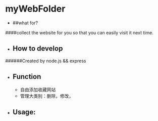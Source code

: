 myWebFolder
===========

- ##what for?

####collect the website for you so that you can easily visit it next time.

- ## How to develop 
######Created by node.js && express

- ## Function
  - 自由添加收藏网站
  - 管理大类别：删除，修改，		

- ## Usage: